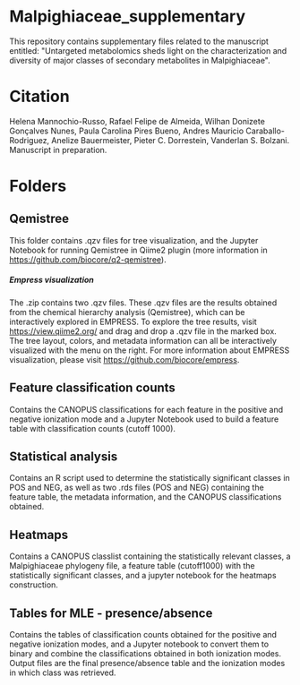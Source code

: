 # Malpighiaceae_supplementary

This repository contains supplementary files related to the manuscript entitled:
"Untargeted metabolomics sheds light on the characterization and diversity of major classes of secondary metabolites in Malpighiaceae".

# Citation
Helena Mannochio-Russo, Rafael Felipe de Almeida, Wilhan Donizete Gonçalves Nunes, Paula Carolina Pires Bueno, Andres Mauricio Caraballo-Rodriguez, Anelize Bauermeister, Pieter C. Dorrestein, Vanderlan S. Bolzani.
Manuscript in preparation.

# Folders

## Qemistree
This folder contains .qzv files for tree visualization, and the Jupyter Notebook for running Qemistree in Qiime2 plugin (more information in https://github.com/biocore/q2-qemistree).

##### Empress visualization
The .zip contains two .qzv files. These .qzv files are the results obtained from the chemical hierarchy analysis (Qemistree), which can be interactively explored in EMPRESS.
To explore the tree results, visit https://view.qiime2.org/ and drag and drop a .qzv file in the marked box. The tree layout, colors, and metadata information
can all be interactively visualized with the menu on the right. For more information about EMPRESS visualization, please visit https://github.com/biocore/empress.

## Feature classification counts
Contains the CANOPUS classifications for each feature in the positive and negative ionization mode and a Jupyter Notebook used to build a feature table with classification counts (cutoff 1000).

## Statistical analysis
Contains an R script used to determine the statistically significant classes in POS and NEG, as well as two .rds files (POS and NEG) containing the feature table, the metadata information, and the CANOPUS classifications obtained.

## Heatmaps
Contains a CANOPUS classlist containing the statistically relevant classes, a Malpighiaceae phylogeny file, a feature table (cutoff1000) with the statistically significant classes, and a jupyter notebook for the heatmaps construction.

## Tables for MLE - presence/absence
Contains the tables of classification counts obtained for the positive and negative ionization modes, and a Jupyter notebook to convert them to binary and combine the classifications obtained in both ionization modes. Output files are the final presence/absence table and the ionization modes in which class was retrieved.
